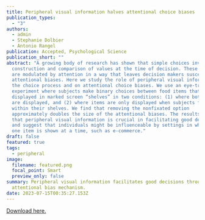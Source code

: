```yaml
---
title: Peripheral visual information halves attentional choice biases
publication_types:
  - "3"
authors:
  - admin
  - Stephanie Dolbier
  - Antonio Rangel
publication: Accepted, Psychological Science
publication_short: ""
abstract: "A growing body of research has shown that simple choices involve the
  construction and comparison of values at the time of decision. These processes
  are modulated by attention in a way that leaves decision makers susceptible to
  attentional biases. Here we study the role of peripheral visual information on
  the choice process and on attentional choice biases. We use an eye-tracking
  experiment where subjects make binary choices between food items that are
  displayed in marked screen “shelves” in two conditions: (1) where both items
  are displayed, and (2) where items are only displayed when subjects fixate
  within their shelves. We find that removing the nonfixated option
  approximately doubles the size of the attentional biases. The results show
  that peripheral visual information is crucial in facilitating good decisions,
  and suggest that individuals might be influenceable by settings in which only
  one item is shown at a time, such as e-commerce."
draft: false
featured: true
tags:
  - peripheral
image:
  filename: featured.png
  focal_point: Smart
  preview_only: false
summary: Peripheral visual information facilitates good decisions through an
  attentional bias mechanism.
date: 2023-07-15T00:35:27.153Z
---
```

[Download here.](https://www.rnl.caltech.edu/publications/index.html)